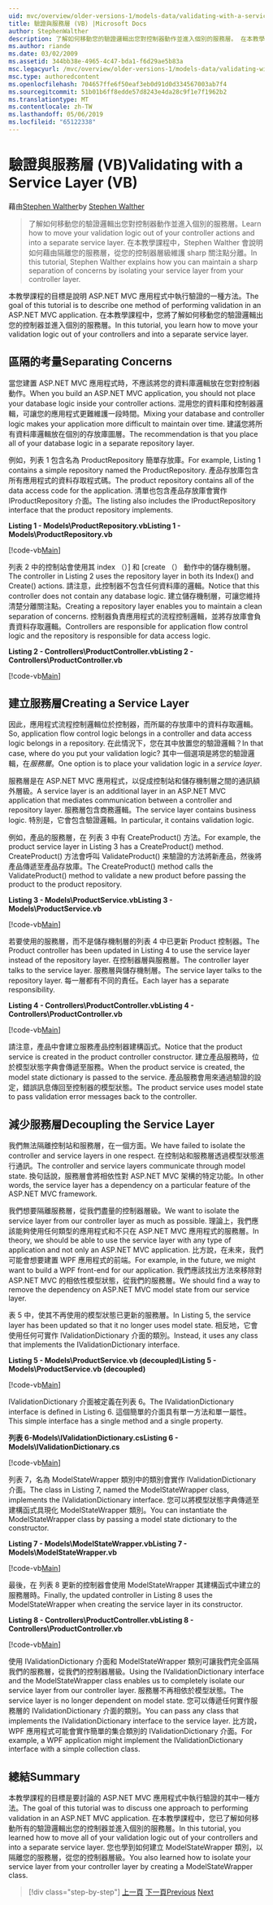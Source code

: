 ```yaml
---
uid: mvc/overview/older-versions-1/models-data/validating-with-a-service-layer-vb
title: 驗證與服務層 (VB) |Microsoft Docs
author: StephenWalther
description: 了解如何移動您的驗證邏輯出您對控制器動作並進入個別的服務層。 在本教學課程中，Stephen walther 將說明如何您...
ms.author: riande
ms.date: 03/02/2009
ms.assetid: 344bb38e-4965-4c47-bda1-f6d29ae5b83a
msc.legacyurl: /mvc/overview/older-versions-1/models-data/validating-with-a-service-layer-vb
msc.type: authoredcontent
ms.openlocfilehash: 704657ffe6f50eaf3eb0d91d0d334567003ab7f4
ms.sourcegitcommit: 51b01b6ff8edde57d8243e4da28c9f1e7f1962b2
ms.translationtype: MT
ms.contentlocale: zh-TW
ms.lasthandoff: 05/06/2019
ms.locfileid: "65122338"
---
```

# <a name="validating-with-a-service-layer-vb"></a><span data-ttu-id="10bdb-104">驗證與服務層 (VB)</span><span class="sxs-lookup"><span data-stu-id="10bdb-104">Validating with a Service Layer (VB)</span></span>

<span data-ttu-id="10bdb-105">藉由[Stephen Walther](https://github.com/StephenWalther)</span><span class="sxs-lookup"><span data-stu-id="10bdb-105">by [Stephen Walther](https://github.com/StephenWalther)</span></span>

> <span data-ttu-id="10bdb-106">了解如何移動您的驗證邏輯出您對控制器動作並進入個別的服務層。</span><span class="sxs-lookup"><span data-stu-id="10bdb-106">Learn how to move your validation logic out of your controller actions and into a separate service layer.</span></span> <span data-ttu-id="10bdb-107">在本教學課程中，Stephen Walther 會說明如何藉由隔離您的服務層，從您的控制器層級維護 sharp 關注點分離。</span><span class="sxs-lookup"><span data-stu-id="10bdb-107">In this tutorial, Stephen Walther explains how you can maintain a sharp separation of concerns by isolating your service layer from your controller layer.</span></span>

<span data-ttu-id="10bdb-108">本教學課程的目標是說明 ASP.NET MVC 應用程式中執行驗證的一種方法。</span><span class="sxs-lookup"><span data-stu-id="10bdb-108">The goal of this tutorial is to describe one method of performing validation in an ASP.NET MVC application.</span></span> <span data-ttu-id="10bdb-109">在本教學課程中，您將了解如何移動您的驗證邏輯出您的控制器並進入個別的服務層。</span><span class="sxs-lookup"><span data-stu-id="10bdb-109">In this tutorial, you learn how to move your validation logic out of your controllers and into a separate service layer.</span></span>

## <a name="separating-concerns"></a><span data-ttu-id="10bdb-110">區隔的考量</span><span class="sxs-lookup"><span data-stu-id="10bdb-110">Separating Concerns</span></span>

<span data-ttu-id="10bdb-111">當您建置 ASP.NET MVC 應用程式時，不應該將您的資料庫邏輯放在您對控制器動作。</span><span class="sxs-lookup"><span data-stu-id="10bdb-111">When you build an ASP.NET MVC application, you should not place your database logic inside your controller actions.</span></span> <span data-ttu-id="10bdb-112">混用您的資料庫和控制器邏輯，可讓您的應用程式更難維護一段時間。</span><span class="sxs-lookup"><span data-stu-id="10bdb-112">Mixing your database and controller logic makes your application more difficult to maintain over time.</span></span> <span data-ttu-id="10bdb-113">建議您將所有資料庫邏輯放在個別的存放庫圖層。</span><span class="sxs-lookup"><span data-stu-id="10bdb-113">The recommendation is that you place all of your database logic in a separate repository layer.</span></span>

<span data-ttu-id="10bdb-114">例如，列表 1 包含名為 ProductRepository 簡單存放庫。</span><span class="sxs-lookup"><span data-stu-id="10bdb-114">For example, Listing 1 contains a simple repository named the ProductRepository.</span></span> <span data-ttu-id="10bdb-115">產品存放庫包含所有應用程式的資料存取程式碼。</span><span class="sxs-lookup"><span data-stu-id="10bdb-115">The product repository contains all of the data access code for the application.</span></span> <span data-ttu-id="10bdb-116">清單也包含產品存放庫會實作 IProductRepository 介面。</span><span class="sxs-lookup"><span data-stu-id="10bdb-116">The listing also includes the IProductRepository interface that the product repository implements.</span></span>

<span data-ttu-id="10bdb-117">**Listing 1 - Models\ProductRepository.vb**</span><span class="sxs-lookup"><span data-stu-id="10bdb-117">**Listing 1 - Models\ProductRepository.vb**</span></span>

[!code-vb[Main](validating-with-a-service-layer-vb/samples/sample1.vb)]

<span data-ttu-id="10bdb-118">列表 2 中的控制站會使用其 index （）] 和 [create （） 動作中的儲存機制層。</span><span class="sxs-lookup"><span data-stu-id="10bdb-118">The controller in Listing 2 uses the repository layer in both its Index() and Create() actions.</span></span> <span data-ttu-id="10bdb-119">請注意，此控制器不包含任何資料庫的邏輯。</span><span class="sxs-lookup"><span data-stu-id="10bdb-119">Notice that this controller does not contain any database logic.</span></span> <span data-ttu-id="10bdb-120">建立儲存機制層，可讓您維持清楚分離關注點。</span><span class="sxs-lookup"><span data-stu-id="10bdb-120">Creating a repository layer enables you to maintain a clean separation of concerns.</span></span> <span data-ttu-id="10bdb-121">控制器負責應用程式的流程控制邏輯，並將存放庫會負責資料存取邏輯。</span><span class="sxs-lookup"><span data-stu-id="10bdb-121">Controllers are responsible for application flow control logic and the repository is responsible for data access logic.</span></span>

<span data-ttu-id="10bdb-122">**Listing 2 - Controllers\ProductController.vb**</span><span class="sxs-lookup"><span data-stu-id="10bdb-122">**Listing 2 - Controllers\ProductController.vb**</span></span>

[!code-vb[Main](validating-with-a-service-layer-vb/samples/sample2.vb)]

## <a name="creating-a-service-layer"></a><span data-ttu-id="10bdb-123">建立服務層</span><span class="sxs-lookup"><span data-stu-id="10bdb-123">Creating a Service Layer</span></span>

<span data-ttu-id="10bdb-124">因此，應用程式流程控制邏輯位於控制器，而所屬的存放庫中的資料存取邏輯。</span><span class="sxs-lookup"><span data-stu-id="10bdb-124">So, application flow control logic belongs in a controller and data access logic belongs in a repository.</span></span> <span data-ttu-id="10bdb-125">在此情況下，您在其中放置您的驗證邏輯？</span><span class="sxs-lookup"><span data-stu-id="10bdb-125">In that case, where do you put your validation logic?</span></span> <span data-ttu-id="10bdb-126">其中一個選項是將您的驗證邏輯，在*服務層*。</span><span class="sxs-lookup"><span data-stu-id="10bdb-126">One option is to place your validation logic in a *service layer*.</span></span>

<span data-ttu-id="10bdb-127">服務層是在 ASP.NET MVC 應用程式，以促成控制站和儲存機制層之間的通訊額外層級。</span><span class="sxs-lookup"><span data-stu-id="10bdb-127">A service layer is an additional layer in an ASP.NET MVC application that mediates communication between a controller and repository layer.</span></span> <span data-ttu-id="10bdb-128">服務層包含商務邏輯。</span><span class="sxs-lookup"><span data-stu-id="10bdb-128">The service layer contains business logic.</span></span> <span data-ttu-id="10bdb-129">特別是，它會包含驗證邏輯。</span><span class="sxs-lookup"><span data-stu-id="10bdb-129">In particular, it contains validation logic.</span></span>

<span data-ttu-id="10bdb-130">例如，產品的服務層，在 列表 3 中有 CreateProduct() 方法。</span><span class="sxs-lookup"><span data-stu-id="10bdb-130">For example, the product service layer in Listing 3 has a CreateProduct() method.</span></span> <span data-ttu-id="10bdb-131">CreateProduct() 方法會呼叫 ValidateProduct() 来驗證的方法將新產品，然後將產品傳遞至產品存放庫。</span><span class="sxs-lookup"><span data-stu-id="10bdb-131">The CreateProduct() method calls the ValidateProduct() method to validate a new product before passing the product to the product repository.</span></span>

<span data-ttu-id="10bdb-132">**Listing 3 - Models\ProductService.vb**</span><span class="sxs-lookup"><span data-stu-id="10bdb-132">**Listing 3 - Models\ProductService.vb**</span></span>

[!code-vb[Main](validating-with-a-service-layer-vb/samples/sample3.vb)]

<span data-ttu-id="10bdb-133">若要使用的服務層，而不是儲存機制層的列表 4 中已更新 Product 控制器。</span><span class="sxs-lookup"><span data-stu-id="10bdb-133">The Product controller has been updated in Listing 4 to use the service layer instead of the repository layer.</span></span> <span data-ttu-id="10bdb-134">在控制器層與服務層。</span><span class="sxs-lookup"><span data-stu-id="10bdb-134">The controller layer talks to the service layer.</span></span> <span data-ttu-id="10bdb-135">服務層與儲存機制層。</span><span class="sxs-lookup"><span data-stu-id="10bdb-135">The service layer talks to the repository layer.</span></span> <span data-ttu-id="10bdb-136">每一層都有不同的責任。</span><span class="sxs-lookup"><span data-stu-id="10bdb-136">Each layer has a separate responsibility.</span></span>

<span data-ttu-id="10bdb-137">**Listing 4 - Controllers\ProductController.vb**</span><span class="sxs-lookup"><span data-stu-id="10bdb-137">**Listing 4 - Controllers\ProductController.vb**</span></span>

[!code-vb[Main](validating-with-a-service-layer-vb/samples/sample4.vb)]

<span data-ttu-id="10bdb-138">請注意，產品中會建立服務產品控制器建構函式。</span><span class="sxs-lookup"><span data-stu-id="10bdb-138">Notice that the product service is created in the product controller constructor.</span></span> <span data-ttu-id="10bdb-139">建立產品服務時，位於模型狀態字典會傳遞至服務。</span><span class="sxs-lookup"><span data-stu-id="10bdb-139">When the product service is created, the model state dictionary is passed to the service.</span></span> <span data-ttu-id="10bdb-140">產品服務會用來通過驗證的設定，錯誤訊息傳回至控制器的模型狀態。</span><span class="sxs-lookup"><span data-stu-id="10bdb-140">The product service uses model state to pass validation error messages back to the controller.</span></span>

## <a name="decoupling-the-service-layer"></a><span data-ttu-id="10bdb-141">減少服務層</span><span class="sxs-lookup"><span data-stu-id="10bdb-141">Decoupling the Service Layer</span></span>

<span data-ttu-id="10bdb-142">我們無法隔離控制站和服務層，在一個方面。</span><span class="sxs-lookup"><span data-stu-id="10bdb-142">We have failed to isolate the controller and service layers in one respect.</span></span> <span data-ttu-id="10bdb-143">在控制站和服務層透過模型狀態進行通訊。</span><span class="sxs-lookup"><span data-stu-id="10bdb-143">The controller and service layers communicate through model state.</span></span> <span data-ttu-id="10bdb-144">換句話說，服務層會將相依性對 ASP.NET MVC 架構的特定功能。</span><span class="sxs-lookup"><span data-stu-id="10bdb-144">In other words, the service layer has a dependency on a particular feature of the ASP.NET MVC framework.</span></span>

<span data-ttu-id="10bdb-145">我們想要隔離服務層，從我們盡量的控制器層級。</span><span class="sxs-lookup"><span data-stu-id="10bdb-145">We want to isolate the service layer from our controller layer as much as possible.</span></span> <span data-ttu-id="10bdb-146">理論上，我們應該能夠使用任何類型的應用程式和不只在 ASP.NET MVC 應用程式的服務層。</span><span class="sxs-lookup"><span data-stu-id="10bdb-146">In theory, we should be able to use the service layer with any type of application and not only an ASP.NET MVC application.</span></span> <span data-ttu-id="10bdb-147">比方說，在未來，我們可能會想要建置 WPF 應用程式的前端。</span><span class="sxs-lookup"><span data-stu-id="10bdb-147">For example, in the future, we might want to build a WPF front-end for our application.</span></span> <span data-ttu-id="10bdb-148">我們應該找出方法來移除對 ASP.NET MVC 的相依性模型狀態，從我們的服務層。</span><span class="sxs-lookup"><span data-stu-id="10bdb-148">We should find a way to remove the dependency on ASP.NET MVC model state from our service layer.</span></span>

<span data-ttu-id="10bdb-149">表 5 中，使其不再使用的模型狀態已更新的服務層。</span><span class="sxs-lookup"><span data-stu-id="10bdb-149">In Listing 5, the service layer has been updated so that it no longer uses model state.</span></span> <span data-ttu-id="10bdb-150">相反地，它會使用任何可實作 IValidationDictionary 介面的類別。</span><span class="sxs-lookup"><span data-stu-id="10bdb-150">Instead, it uses any class that implements the IValidationDictionary interface.</span></span>

<span data-ttu-id="10bdb-151">**Listing 5 - Models\ProductService.vb (decoupled)**</span><span class="sxs-lookup"><span data-stu-id="10bdb-151">**Listing 5 - Models\ProductService.vb (decoupled)**</span></span>

[!code-vb[Main](validating-with-a-service-layer-vb/samples/sample5.vb)]

<span data-ttu-id="10bdb-152">IValidationDictionary 介面被定義在列表 6。</span><span class="sxs-lookup"><span data-stu-id="10bdb-152">The IValidationDictionary interface is defined in Listing 6.</span></span> <span data-ttu-id="10bdb-153">這個簡單的介面具有單一方法和單一屬性。</span><span class="sxs-lookup"><span data-stu-id="10bdb-153">This simple interface has a single method and a single property.</span></span>

<span data-ttu-id="10bdb-154">**列表 6-Models\IValidationDictionary.cs**</span><span class="sxs-lookup"><span data-stu-id="10bdb-154">**Listing 6 - Models\IValidationDictionary.cs**</span></span>

[!code-vb[Main](validating-with-a-service-layer-vb/samples/sample6.vb)]

<span data-ttu-id="10bdb-155">列表 7，名為 ModelStateWrapper 類別中的類別會實作 IValidationDictionary 介面。</span><span class="sxs-lookup"><span data-stu-id="10bdb-155">The class in Listing 7, named the ModelStateWrapper class, implements the IValidationDictionary interface.</span></span> <span data-ttu-id="10bdb-156">您可以將模型狀態字典傳遞至建構函式具現化 ModelStateWrapper 類別。</span><span class="sxs-lookup"><span data-stu-id="10bdb-156">You can instantiate the ModelStateWrapper class by passing a model state dictionary to the constructor.</span></span>

<span data-ttu-id="10bdb-157">**Listing 7 - Models\ModelStateWrapper.vb**</span><span class="sxs-lookup"><span data-stu-id="10bdb-157">**Listing 7 - Models\ModelStateWrapper.vb**</span></span>

[!code-vb[Main](validating-with-a-service-layer-vb/samples/sample7.vb)]

<span data-ttu-id="10bdb-158">最後，在 列表 8 更新的控制器會使用 ModelStateWrapper 其建構函式中建立的服務層時。</span><span class="sxs-lookup"><span data-stu-id="10bdb-158">Finally, the updated controller in Listing 8 uses the ModelStateWrapper when creating the service layer in its constructor.</span></span>

<span data-ttu-id="10bdb-159">**Listing 8 - Controllers\ProductController.vb**</span><span class="sxs-lookup"><span data-stu-id="10bdb-159">**Listing 8 - Controllers\ProductController.vb**</span></span>

[!code-vb[Main](validating-with-a-service-layer-vb/samples/sample8.vb)]

<span data-ttu-id="10bdb-160">使用 IValidationDictionary 介面和 ModelStateWrapper 類別可讓我們完全區隔我們的服務層，從我們的控制器層級。</span><span class="sxs-lookup"><span data-stu-id="10bdb-160">Using the IValidationDictionary interface and the ModelStateWrapper class enables us to completely isolate our service layer from our controller layer.</span></span> <span data-ttu-id="10bdb-161">服務層不再相依於模型狀態。</span><span class="sxs-lookup"><span data-stu-id="10bdb-161">The service layer is no longer dependent on model state.</span></span> <span data-ttu-id="10bdb-162">您可以傳遞任何實作服務層的 IValidationDictionary 介面的類別。</span><span class="sxs-lookup"><span data-stu-id="10bdb-162">You can pass any class that implements the IValidationDictionary interface to the service layer.</span></span> <span data-ttu-id="10bdb-163">比方說，WPF 應用程式可能會實作簡單的集合類別的 IValidationDictionary 介面。</span><span class="sxs-lookup"><span data-stu-id="10bdb-163">For example, a WPF application might implement the IValidationDictionary interface with a simple collection class.</span></span>

## <a name="summary"></a><span data-ttu-id="10bdb-164">總結</span><span class="sxs-lookup"><span data-stu-id="10bdb-164">Summary</span></span>

<span data-ttu-id="10bdb-165">本教學課程的目標是要討論的 ASP.NET MVC 應用程式中執行驗證的其中一種方法。</span><span class="sxs-lookup"><span data-stu-id="10bdb-165">The goal of this tutorial was to discuss one approach to performing validation in an ASP.NET MVC application.</span></span> <span data-ttu-id="10bdb-166">在本教學課程中，您已了解如何移動所有的驗證邏輯出您的控制器並進入個別的服務層。</span><span class="sxs-lookup"><span data-stu-id="10bdb-166">In this tutorial, you learned how to move all of your validation logic out of your controllers and into a separate service layer.</span></span> <span data-ttu-id="10bdb-167">您也學到如何建立 ModelStateWrapper 類別，以隔離您的服務層，從您的控制器層級。</span><span class="sxs-lookup"><span data-stu-id="10bdb-167">You also learned how to isolate your service layer from your controller layer by creating a ModelStateWrapper class.</span></span>

> [!div class="step-by-step"]
> <span data-ttu-id="10bdb-168">[上一頁](validating-with-the-idataerrorinfo-interface-vb.md)
> [下一頁](validation-with-the-data-annotation-validators-vb.md)</span><span class="sxs-lookup"><span data-stu-id="10bdb-168">[Previous](validating-with-the-idataerrorinfo-interface-vb.md)
[Next](validation-with-the-data-annotation-validators-vb.md)</span></span>
